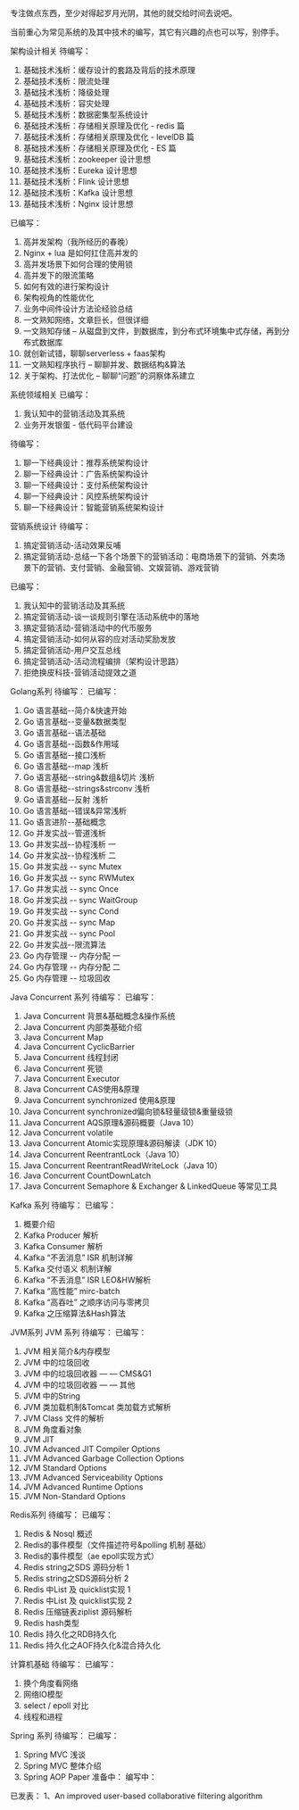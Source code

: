 专注做点东西，至少对得起岁月光阴，其他的就交给时间去说吧。

当前重心为常见系统的及其中技术的编写，其它有兴趣的点也可以写，别停手。

架构设计相关
待编写：
1. 基础技术浅析：缓存设计的套路及背后的技术原理
2. 基础技术浅析：限流处理
3. 基础技术浅析：降级处理
4. 基础技术浅析：容灾处理
5. 基础技术浅析：数据密集型系统设计
6. 基础技术浅析：存储相关原理及优化 - redis 篇
7. 基础技术浅析：存储相关原理及优化 - levelDB 篇
8. 基础技术浅析：存储相关原理及优化 - ES 篇
9. 基础技术浅析：zookeeper 设计思想
10. 基础技术浅析：Eureka 设计思想
11. 基础技术浅析：Flink 设计思想
12. 基础技术浅析：Kafka 设计思想
13. 基础技术浅析：Nginx 设计思想

已编写：
1. 高并发架构（我所经历的春晚）
2. Nginx + lua 是如何扛住高并发的
3. 高并发场景下如何合理的使用锁
4. 高并发下的限流策略
5. 如何有效的进行架构设计
6. 架构视角的性能优化
7. 业务中间件设计方法论经验总结
8. 一文熟知网络，文章巨长，但很详细
9. 一文熟知存储 – 从磁盘到文件，到数据库，到分布式环境集中式存储，再到分布式数据库
10. 就创新试错，聊聊serverless + faas架构
11. 一文熟知程序执行 – 聊聊并发、数据结构&算法
12. 关于架构、打法优化 – 聊聊“问题”的洞察体系建立


系统领域相关
已编写：
1. 我认知中的营销活动及其系统
2. 业务开发银蛋 - 低代码平台建设

待编写：
1. 聊一下经典设计：推荐系统架构设计
2. 聊一下经典设计：广告系统架构设计
3. 聊一下经典设计：支付系统架构设计
4. 聊一下经典设计：风控系统架构设计
5. 聊一下经典设计：智能营销系统架构设计

营销系统设计
待编写：
1. 搞定营销活动-活动效果反哺
2. 搞定营销活动-总结一下各个场景下的营销活动：电商场景下的营销、外卖场景下的营销、支付营销、金融营销、文娱营销、游戏营销

已编写：
1. 我认知中的营销活动及其系统
2. 搞定营销活动-谈一谈规则引擎在活动系统中的落地
3. 搞定营销活动-营销活动中的代币服务
4. 搞定营销活动-如何从容的应对活动奖励发放
5. 搞定营销活动-用户交互总线
6. 搞定营销活动-活动流程编排（架构设计思路）
7. 拒绝换皮科技-营销活动提效之道


Golang系列
待编写：
已编写：
1. Go 语言基础--简介&快速开始
2. Go 语言基础--变量&数据类型
3. Go 语言基础--语法基础
4. Go 语言基础--函数&作用域
5. Go 语言基础--接口浅析
6. Go 语言基础--map 浅析
7. Go 语言基础--string&数组&切片 浅析
8. Go 语言基础--strings&strconv 浅析
9. Go 语言基础--反射 浅析
10. Go 语言基础--错误&异常浅析
11. Go 语言进阶--基础概念
12. Go 并发实战--管道浅析
13. Go 并发实战--协程浅析 一
14. Go 并发实战--协程浅析 二
15. Go 并发实战 -- sync Mutex
16. Go 并发实战 -- sync RWMutex
17. Go 并发实战 -- sync Once
18. Go 并发实战 -- sync WaitGroup
19. Go 并发实战 -- sync Cond
20. Go 并发实战 -- sync Map
21. Go 并发实战 -- sync Pool
22. Go 并发实战--限流算法
23.  Go 内存管理 -- 内存分配 一
24. Go 内存管理 -- 内存分配 二
25. Go 内存管理 -- 垃圾回收

Java Concurrent 系列
待编写：
已编写：
1. Java Concurrent 背景&基础概念&操作系统
2. Java Concurrent 内部类基础介绍
3. Java Concurrent Map
4. Java Concurrent CyclicBarrier 
5. Java Concurrent 线程封闭
6. Java Concurrent 死锁
7. Java Concurrent Executor
8. Java Concurrent CAS使用&原理
9. Java Concurrent synchronized 使用&原理
10. Java Concurrent synchronized偏向锁&轻量级锁&重量级锁
11. Java Concurrent AQS原理&源码概要（Java 10）
12. Java Concurrent volatile
13. Java Concurrent Atomic实现原理&源码解读（JDK 10）
14. Java Concurrent ReentrantLock（Java 10）
15. Java Concurrent ReentrantReadWriteLock（Java 10）
16. Java Concurrent CountDownLatch
17. Java Concurrent Semaphore & Exchanger & LinkedQueue 等常见工具

Kafka 系列
待编写：
已编写：
1. 概要介绍
2. Kafka Producer 解析
3. Kafka Consumer 解析
4. Kafka “不丢消息”  ISR 机制详解
5. Kafka 交付语义  机制详解 
6. Kafka “不丢消息” ISR  LEO&HW解析
7. Kafka “高性能” mirc-batch
8. Kafka “高吞吐” 之顺序访问与零拷贝
9. Kafka 之压缩算法&Hash算法

JVM系列
JVM 系列
待编写：
已编写：
1. JVM 相关简介&内存模型
2. JVM 中的垃圾回收
3. JVM 中的垃圾回收器 — — CMS&G1
4. JVM 中的垃圾回收器 — — 其他
5. JVM 中的String
6. JVM 类加载机制&Tomcat 类加载方式解析
7. JVM Class 文件的解析
8. JVM 角度看对象
9. JVM JIT
10. JVM Advanced JIT Compiler Options
11. JVM Advanced Garbage Collection Options
12. JVM Standard Options
13. JVM Advanced Serviceability Options
14. JVM Advanced Runtime Options
15. JVM Non-Standard Options

Redis系列
待编写：
已编写：
1. Redis & Nosql 概述
2. Redis的事件模型（文件描述符号&polling 机制 基础）
3. Redis的事件模型（ae epoll实现方式）
4. Redis string之SDS 源码分析 1
5. Redis string之SDS源码分析 2
6. Redis 中List 及 quicklist实现 1
7. Redis 中List 及 quicklist实现 2
8. Redis 压缩链表ziplist 源码解析
9. Redis hash类型
10. Redis 持久化之RDB持久化
11. Redis 持久化之AOF持久化&混合持久化

计算机基础
待编写：
已编写：
1. 换个角度看网络
2. 网络IO模型
3. select / epoll 对比
4. 线程和进程

Spring 系列
待编写：
已编写：
1. Spring MVC 浅谈
2. Spring MVC 整体介绍
3. Spring AOP
Paper
准备中：
编写中：

已发表：
1、An improved user-based collaborative filtering algorithm